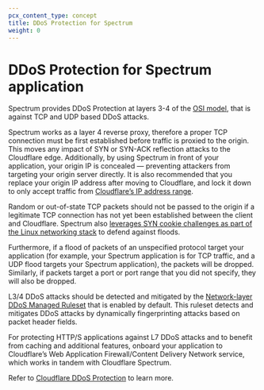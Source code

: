 ```yaml
---
pcx_content_type: concept
title: DDoS Protection for Spectrum
weight: 0
---
```


# DDoS Protection for Spectrum application

Spectrum provides DDoS Protection at layers 3-4 of the [OSI model](https://www.cloudflare.com/learning/ddos/glossary/open-systems-interconnection-model-osi/), that is against TCP and UDP based DDoS attacks.

Spectrum works as a layer 4 reverse proxy, therefore a proper TCP connection must be first established before traffic is proxied to the origin. This moves any impact of SYN or SYN-ACK reflection attacks to the Cloudflare edge. Additionally, by using Spectrum in front of your application, your origin IP is concealed — preventing attackers from targeting your origin server directly. It is also recommended that you replace your origin IP address after moving to Cloudflare, and lock it down to only accept traffic from [Cloudflare’s IP address range](https://www.cloudflare.com/ips/).

Random or out-of-state TCP packets should not be passed to the origin if a legitimate TCP connection has not yet been established between the client and Cloudflare. Spectrum also [leverages SYN cookie challenges as part of the Linux networking stack](https://blog.cloudflare.com/syn-packet-handling-in-the-wild/) to defend against floods.

Furthermore, if a flood of packets of an unspecified protocol target your application (for example, your Spectrum application is for TCP traffic, and a UDP flood targets your Spectrum application), the packets will be dropped. Similarly, if packets target a port or port range that you did not specify, they will also be dropped.

L3/4 DDoS attacks should be detected and mitigated by the [Network-layer DDoS Managed Ruleset](/ddos-protection/managed-rulesets/network/) that is enabled by default. This ruleset detects and mitigates DDoS attacks by dynamically fingerprinting attacks based on packet header fields.

For protecting HTTP/S applications against L7 DDoS attacks and to benefit from caching and additional features, onboard your application to Cloudflare’s Web Application Firewall/Content Delivery Network service, which works in tandem with Cloudflare Spectrum.

Refer to [Cloudflare DDoS Protection](/ddos-protection/) to learn more.